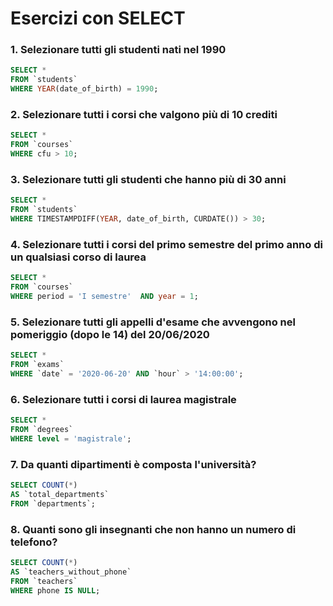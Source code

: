 # Esercizi con SELECT

### 1. Selezionare tutti gli studenti nati nel 1990
```sql
SELECT *
FROM `students`
WHERE YEAR(date_of_birth) = 1990;
```
### 2. Selezionare tutti i corsi che valgono più di 10 crediti
```sql
SELECT * 
FROM `courses` 
WHERE cfu > 10;
```
### 3. Selezionare tutti gli studenti che hanno più di 30 anni
```sql
SELECT * 
FROM `students` 
WHERE TIMESTAMPDIFF(YEAR, date_of_birth, CURDATE()) > 30;
```
### 4. Selezionare tutti i corsi del primo semestre del primo anno di un qualsiasi corso di laurea
```sql
SELECT * 
FROM `courses` 
WHERE period = 'I semestre'  AND year = 1;
```
### 5. Selezionare tutti gli appelli d'esame che avvengono nel pomeriggio (dopo le 14) del 20/06/2020
```sql
SELECT * 
FROM `exams`
WHERE `date` = '2020-06-20' AND `hour` > '14:00:00';
```
### 6. Selezionare tutti i corsi di laurea magistrale
```sql
SELECT * 
FROM `degrees` 
WHERE level = 'magistrale';
```
### 7. Da quanti dipartimenti è composta l'università?
```sql
SELECT COUNT(*) 
AS `total_departments` 
FROM `departments`;
```
### 8. Quanti sono gli insegnanti che non hanno un numero di telefono?
```sql
SELECT COUNT(*) 
AS `teachers_without_phone` 
FROM `teachers` 
WHERE phone IS NULL;
```
